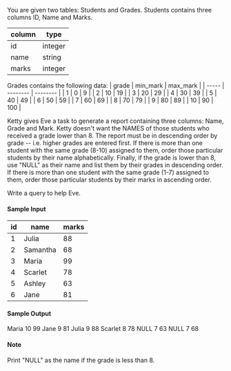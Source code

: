 You are given two tables: Students and Grades. Students contains three columns ID, Name and Marks.

| column | type |
| ------ | ---- |
| id | integer |
| name | string |
| marks | integer |

Grades contains the following data:
| grade | min_mark | max_mark |
| ----- | -------- | -------- |
| 1 | 0 | 9 |
| 2 | 10 | 19 |
| 3 | 20 | 29 |
| 4 | 30 | 39 |
| 5 | 40 | 49 |
| 6 | 50 | 59 |
| 7 | 60 | 69 |
| 8 | 70 | 79 |
| 9 | 80 | 89 |
| 10 | 90 | 100 |

Ketty gives Eve a task to generate a report containing three columns: Name, Grade and Mark. Ketty doesn't want the NAMES of those students who received a grade lower than 8. The report must be in descending order by grade -- i.e. higher grades are entered first. If there is more than one student with the same grade (8-10) assigned to them, order those particular students by their name alphabetically. Finally, if the grade is lower than 8, use "NULL" as their name and list them by their grades in descending order. If there is more than one student with the same grade (1-7) assigned to them, order those particular students by their marks in ascending order.

Write a query to help Eve.

#### **Sample Input**
| id | name | marks | 
| -- | ---- | ----- |
| 1 | Julia | 88 |
| 2 | Samantha | 68 |
| 3 | Maria | 99 |
| 4 | Scarlet | 78 |
| 5 | Ashley | 63 |
| 6 | Jane | 81 |

#### **Sample Output**
Maria 10 99
Jane 9 81
Julia 9 88 
Scarlet 8 78
NULL 7 63
NULL 7 68

#### **Note**

Print "NULL"  as the name if the grade is less than 8.


